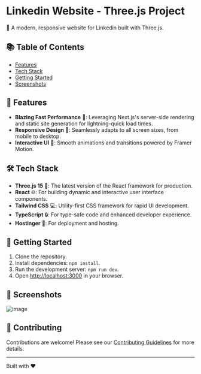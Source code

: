 # Linkedin Website - Three.js Project 

🚀 A modern, responsive website for Linkedin built with Three.js.

## 📚 Table of Contents
- [Features](#features)
- [Tech Stack](#tech-stack)
- [Getting Started](#getting-started)
- [Screenshots](#screenshots)

## 🌈 Features
- **Blazing Fast Performance** 🚀: Leveraging Next.js's server-side rendering and static site generation for lightning-quick load times.
- **Responsive Design** 📱: Seamlessly adapts to all screen sizes, from mobile to desktop.
- **Interactive UI** 🎨: Smooth animations and transitions powered by Framer Motion.

## 🛠️ Tech Stack
- **Three.js 15** 🚀: The latest version of the React framework for production.
- **React** 🌐: For building dynamic and interactive user interface components.
- **Tailwind CSS** 💻: Utility-first CSS framework for rapid UI development.
- **TypeScript** 🔒: For type-safe code and enhanced developer experience.
- **Hostinger** 🚀: For deployment and hosting.

## 🚀 Getting Started
1. Clone the repository.
2. Install dependencies: `npm install`.
3. Run the development server: `npm run dev`.
4. Open [http://localhost:3000](http://localhost:3000) in your browser.

## 📸 Screenshots
![image](https://github.com/user-attachments/assets/4fc5737e-92fd-4d7a-86b2-3d5727d407aa)


## 🤝 Contributing
Contributions are welcome! Please see our [Contributing Guidelines](CONTRIBUTING.md) for more details.


---

Built with ❤️
